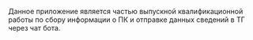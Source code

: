 Данное приложение является частью выпускной квалификационной работы по сбору информации о ПК и отправке данных сведений в ТГ через чат бота.
